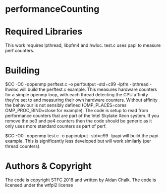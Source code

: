 # performanceCounting

Required Libraries
==================

This work requires lpthread, libpfm4 and hwloc. test.c uses papi to measure perf counters.

Building
========

$CC -O0 -qopenmp perftest.c -o perfoutput -std=c99 -lpfm -lpthread -lhwloc will build the perftest.c example. This measures hardware counters for a simple openmp loop, with each thread detecting the CPU affinity they're set to and measuring their own hardware counters. Without affinity the behaviour is not sensibly defined (OMP_PLACES=cores OMP_PROC_BIND=close for example).
The code is setup to read from performance counters that are part of the Intel Skylake Xeon system. If you remove the pe3 and pe4 counters then the code should be generic as it only uses more standard counters as part of perf.

$CC -O0 -qopenmp test.c -o papioutput -std=c99 -lpapi will build the papi example. This is significantly less developed but will work similarly (per thread counters).

Authors & Copyright
===================

The code is copyright STFC 2018 and written by Aidan Chalk. The code is licensed under the wtfpl2 license

